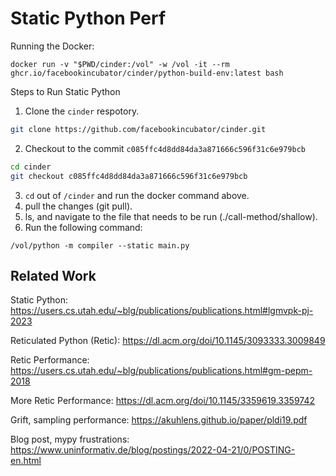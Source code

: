 # Static Python Perf


Running the Docker:

```
docker run -v "$PWD/cinder:/vol" -w /vol -it --rm ghcr.io/facebookincubator/cinder/python-build-env:latest bash
```
Steps to Run Static Python
1. Clone the `cinder` respotory.
```bash
git clone https://github.com/facebookincubator/cinder.git
```
2. Checkout to the commit `c085ffc4d8dd84da3a871666c596f31c6e979bcb`
```bash
cd cinder
git checkout c085ffc4d8dd84da3a871666c596f31c6e979bcb
```
3. `cd` out of `/cinder` and run the docker command above.
3. pull the changes (git pull).
4. ls, and navigate to the file that needs to be run (./call-method/shallow).
5. Run the following command:
```
/vol/python -m compiler --static main.py
```

## Related Work

Static Python: <https://users.cs.utah.edu/~blg/publications/publications.html#lgmvpk-pj-2023>

Reticulated Python (Retic): <https://dl.acm.org/doi/10.1145/3093333.3009849>

Retic Performance: <https://users.cs.utah.edu/~blg/publications/publications.html#gm-pepm-2018>

More Retic Performance: <https://dl.acm.org/doi/10.1145/3359619.3359742>

Grift, sampling performance: <https://akuhlens.github.io/paper/pldi19.pdf>

Blog post, mypy frustrations: <https://www.uninformativ.de/blog/postings/2022-04-21/0/POSTING-en.html>
